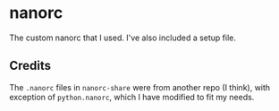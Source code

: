 # nanorc
The custom nanorc that I used. I've also included a setup file.

## Credits
The `.nanorc` files in `nanorc-share` were from another repo (I think), with exception of `python.nanorc`, which I have modified to fit my needs.
